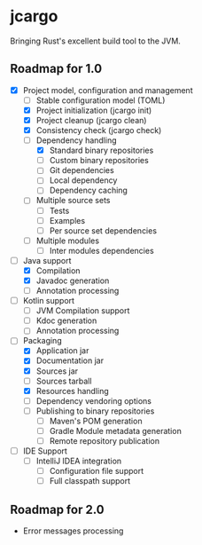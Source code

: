# jcargo

Bringing Rust's excellent build tool to the JVM.

## Roadmap for 1.0

- [x] Project model, configuration and management
    * [ ] Stable configuration model (TOML)
    * [x] Project initialization (jcargo init)
    * [x] Project cleanup (jcargo clean)
    * [x] Consistency check (jcargo check)
    * [ ] Dependency handling
        - [x] Standard binary repositories
        - [ ] Custom binary repositories
        - [ ] Git dependencies
        - [ ] Local dependency
        - [ ] Dependency caching
    * [ ] Multiple source sets
        - [ ] Tests
        - [ ] Examples
        - [ ] Per source set dependencies
    * [ ] Multiple modules
        - [ ] Inter modules dependencies
- [ ] Java support
    * [x] Compilation
    * [x] Javadoc generation
    * [ ] Annotation processing
- [ ] Kotlin support
    * [ ] JVM Compilation support
    * [ ] Kdoc generation
    * [ ] Annotation processing
- [ ] Packaging
    * [x] Application jar
    * [x] Documentation jar
    * [x] Sources jar
    * [ ] Sources tarball
    * [x] Resources handling
    * [ ] Dependency vendoring options
    * [ ] Publishing to binary repositories
        - [ ] Maven's POM generation
        - [ ] Gradle Module metadata generation
        - [ ] Remote repository publication
- [ ] IDE Support
    * [ ] IntelliJ IDEA integration
        - [ ] Configuration file support
        - [ ] Full classpath support

## Roadmap for 2.0

- Error messages processing
